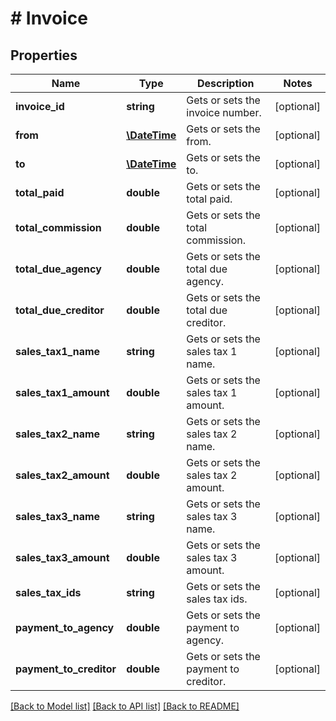 # # Invoice

## Properties

Name | Type | Description | Notes
------------ | ------------- | ------------- | -------------
**invoice_id** | **string** | Gets or sets the invoice number. | [optional] 
**from** | [**\DateTime**](\DateTime.md) | Gets or sets the from. | [optional] 
**to** | [**\DateTime**](\DateTime.md) | Gets or sets the to. | [optional] 
**total_paid** | **double** | Gets or sets the total paid. | [optional] 
**total_commission** | **double** | Gets or sets the total commission. | [optional] 
**total_due_agency** | **double** | Gets or sets the total due agency. | [optional] 
**total_due_creditor** | **double** | Gets or sets the total due creditor. | [optional] 
**sales_tax1_name** | **string** | Gets or sets the sales tax 1 name. | [optional] 
**sales_tax1_amount** | **double** | Gets or sets the sales tax 1 amount. | [optional] 
**sales_tax2_name** | **string** | Gets or sets the sales tax 2 name. | [optional] 
**sales_tax2_amount** | **double** | Gets or sets the sales tax 2 amount. | [optional] 
**sales_tax3_name** | **string** | Gets or sets the sales tax 3 name. | [optional] 
**sales_tax3_amount** | **double** | Gets or sets the sales tax 3 amount. | [optional] 
**sales_tax_ids** | **string** | Gets or sets the sales tax ids. | [optional] 
**payment_to_agency** | **double** | Gets or sets the payment to agency. | [optional] 
**payment_to_creditor** | **double** | Gets or sets the payment to creditor. | [optional] 

[[Back to Model list]](../../README.md#documentation-for-models) [[Back to API list]](../../README.md#documentation-for-api-endpoints) [[Back to README]](../../README.md)


